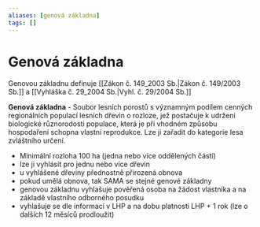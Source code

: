 ```yaml
---
aliases: [genová základna]
tags: []
---
```

# Genová základna
Genovou základnu definuje [[Zákon č. 149_2003 Sb.|Zákon č. 149/2003 Sb.]] a [[Vyhláška č. 29_2004 Sb.|Vyhl. č. 29/2004 Sb.]]

**Genová základna** - Soubor lesních porostů s významným podílem cenných regionálních populací lesních dřevin o rozloze, jež postačuje k udržení biologické různorodosti populace, která je při vhodném způsobu hospodaření schopna vlastní reprodukce. Lze ji zařadit do kategorie lesa zvláštního určení.

- Minimální rozloha 100 ha (jedna nebo více oddělených částí)
- lze ji vyhlásit pro jednu nebo více dřevin
- u vyhlášené dřeviny přednostně přirozená obnova
- pokud umělá obnova, tak SAMA se stejné genové základny
- genovou základnu vyhlašuje pověřená osoba na žádost vlastníka a na základě vlastního odborného posudku
- vyhlašuje se dle informací v LHP a na dobu platnosti LHP + 1 rok (lze o dalších 12 měsíců prodloužit)
